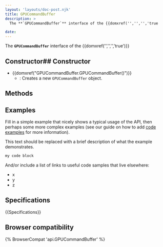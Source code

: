 ```yaml
---
layout: 'layouts/doc-post.njk'
title: GPUCommandBuffer
description: >
  The **`GPUCommandBuffer`** interface of the {{domxref('','','','true')}} 

date: 
---
```


The **`GPUCommandBuffer`** interface of the {{domxref('','','','true')}} 





 ## Constructor## Constructor

- {{domxref("GPUCommandBuffer.GPUCommandBuffer()")}}
  - : Creates a new `GPUCommandBuffer` object.





## Methods



## Examples

Fill in a simple example that nicely shows a typical usage of the API, then perhaps some more complex examples (see our guide on how to add [code examples](/en-US/docs/MDN/Contribute/Structures/Code_examples) for more information).

This text should be replaced with a brief description of what the example demonstrates.

```js
my code block
```

And/or include a list of links to useful code samples that live elsewhere:

*   x
*   y
*   z

## Specifications

{{Specifications}}

## Browser compatibility

{% BrowserCompat 'api.GPUCommandBuffer' %}

